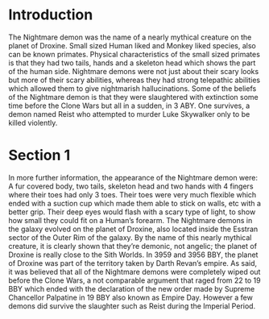 # Introduction

The Nightmare demon was the name of a nearly mythical creature on the planet of Droxine.
Small sized Human liked and Monkey liked species, also can be known primates.
Physical characteristics of the small sized primates is that they had two tails, hands and a skeleton head which shows the part of the human side.
Nightmare demons were not just about their scary looks but more of their scary abilities, whereas they had strong telepathic abilities which allowed them to give nightmarish hallucinations.
Some of the beliefs of the Nightmare demon is that they were slaughtered with extinction some time before the Clone Wars but all in a sudden, in 3 ABY.
One survives, a demon named Reist who attempted to murder Luke Skywalker only to be killed violently.

# Section 1

In more further information, the appearance of the Nightmare demon were: A fur covered body, two tails, skeleton head and two hands with 4 fingers where their toes had only 3 toes.
Their toes were very much flexible which ended with a suction cup which made them able to stick on walls, etc with a better grip.
Their deep eyes would flash with a scary type of light, to show how small they could fit on a Human’s forearm.
The Nightmare demons in the galaxy evolved on the planet of Droxine, also located inside the Esstran sector of the Outer Rim of the galaxy.
By the name of this nearly mythical creature, it is clearly shown that they’re demonic, not angelic; the planet of Droxine is really close to the Sith Worlds.
In 3959 and 3956 BBY, the planet of Droxine was part of the territory taken by Darth Revan’s empire.
As said, it was believed that all of the Nightmare demons were completely wiped out before the Clone Wars, a not comparable argument that raged from 22 to 19 BBY which ended with the declaration of the new order made by Supreme Chancellor Palpatine in 19 BBY also known as Empire Day.
However a few demons did survive the slaughter such as Reist during the Imperial Period.
